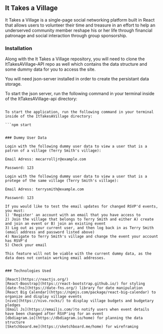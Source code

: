## It Takes a Village

It Takes a Village is a single-page social networking platform built in React that allows users to volunteer their time and treasure in an effort to help an underserved community member reshape his or her life through financial patronage and social interaction through group sponsorship.


### Installation

Along with the It Takes a Village repository, you will need to clone the ItTakesAVillage-API repo as well which contains the data structure and some dummy data for you to access the site.

You will need json-server installed in order to create the persistant data storage.

To start the json server, run the following command in your terminal inside of the ItTakesAVillage-api directory:

```json-server -p 8088 -w database.json

To start the application, run the following command in your terminal inside of the ItTakesAVillage directory:

```npm start


### Dummy User Data

Login with the following dummy user data to view a user that is a patron of a village (Terry Smith's village):

Email Adress: mecarrolljr@example.com

Password: 123

Login with the following dummy user data to view a user that is a protege of the same village (Terry Smith's village):

Email Adress: terrysmith@example.com

Password: 123

If you would like to test the email updates for changed RSVP'd events, you must:
1) 'Register' an account with an email that you have access to
2) Join the village that belongs to Terry Smith and either A) create and join an event or B) join an existing event
3) Log out as your current user, and then log back in as Terry Smith (email address and password listed above)
4) Navigate to Terry Smith's village and change the event your account has RSVP'd
5) Check your email

This feature will not be viable with the current dummy data, as the data does not contain working email addresses.


### Technologies Used

[React](https://reactjs.org/)
[React-Boostrap](https://react-bootstrap.github.io/) for styling
[date-fns](https://date-fns.org/) library for date manipulation
[React Big Calendar](https://npmjs.com/package/react-big-calendar) to organize and display village events
[nivo](https://nivo.rocks/) to display village budgets and budgetary pledges
[Email Js](https://emailjs.com/)to notify users when event details have been changed after RSVP'ing for an event
[dbdiagram.io](https://dbdiagram.io/home) for planning the data structure
[Sketchboard.me](https://sketchboard.me/home) for wireframing
